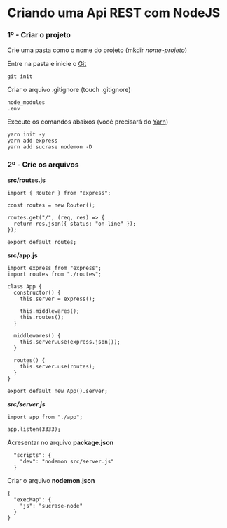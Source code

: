 # Criando uma Api REST com NodeJS

### 1º - Criar o projeto

Crie uma pasta como o nome do projeto (mkdir _nome-projeto_)

Entre na pasta e inicie o [Git](https://git-scm.com/)

```
git init
```

Criar o arquivo .gitignore (touch .gitignore)

```
node_modules
.env
```

Execute os comandos abaixos (você precisará do [Yarn](https://yarnpkg.com/pt-BR))

```
yarn init -y
yarn add express
yarn add sucrase nodemon -D
```

### 2º - Crie os arquivos

**src/routes.js**

```
import { Router } from "express";

const routes = new Router();

routes.get("/", (req, res) => {
  return res.json({ status: "on-line" });
});

export default routes;
```

**src/app.js**

```
import express from "express";
import routes from "./routes";

class App {
  constructor() {
    this.server = express();

    this.middlewares();
    this.routes();
  }

  middlewares() {
    this.server.use(express.json());
  }

  routes() {
    this.server.use(routes);
  }
}

export default new App().server;

```

**_src/server.js_**

```
import app from "./app";

app.listen(3333);
```

Acresentar no arquivo **package.json**

```
  "scripts": {
    "dev": "nodemon src/server.js"
  }
```

Criar o arquivo **nodemon.json**

```
{
  "execMap": {
    "js": "sucrase-node"
  }
}
```
